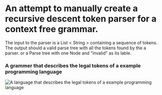 # An attempt to manually create a recursive descent token parser for a context free grammar. 

The input to the parser is a List < String > containing a sequence of tokens. The output should a valid parse tree
with all the tokens found by the a parser. or a Parse tree with one Node and "invalid" as its lable.
  
### A grammer that describes the legal tokens of a example programming language
![A language that describes the legal tokens of a example programming language](https://i.imgur.com/c5ScHox.png)
